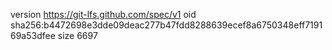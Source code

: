version https://git-lfs.github.com/spec/v1
oid sha256:b4472698e3dde09deac277b47fdd8288639ecef8a6750348eff719169a53dfee
size 6697
